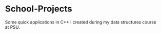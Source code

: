 # School-Projects
Some quick applications in C++ I created during my data structures course at PSU.

